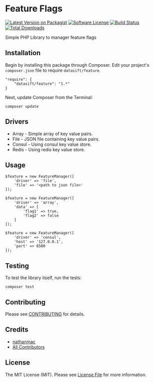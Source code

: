Feature Flags
=============

[![Latest Version on Packagist](https://img.shields.io/packagist/v/datasift/feature.svg?style=flat-square)](https://packagist.org/packages/datasift/feature)
[![Software License](https://img.shields.io/badge/license-MIT-brightgreen.svg?style=flat-square)](LICENSE.md)
[![Build Status](https://img.shields.io/travis/datasift/php-lib-feature/master.svg?style=flat-square)](https://travis-ci.org/datasift/php-lib-feature)
[![Total Downloads](https://img.shields.io/packagist/dt/datasift/feature.svg?style=flat-square)](https://packagist.org/packages/datasift/feature)

Simple PHP Library to manager feature flags

Installation
------------

Begin by installing this package through Composer. Edit your project's `composer.json` file to require `datasift/feature`.

	"require": {
		"datasift/feature": "1.*"
	}

Next, update Composer from the Terminal:

    composer update


Drivers
-------

- Array - Simple array of key value pairs.
- File - JSON file containing key value pairs.
- Consul - Using consul key value store.
- Redis - Using redis key value store.

Usage
-----

```
$feature = new FeatureManager([
    'driver' => 'file',
    'file' => '<path to json file>'
]);
```

```
$feature = new FeatureManager([
    'driver' => 'array',
    'data' => [
        'flag1' => true,
        'flag2' => false
    ]
]);
```

```
$feature = new FeatureManager([
    'driver' => 'consul',
    'host' => '127.0.0.1',
    'port' => 8500
]);
```

Testing
-------

To test the library itself, run the tests:

    composer test
    
Contributing
------------

Please see [CONTRIBUTING](CONTRIBUTING.md) for details.

Credits
-------

- [nathanmac](https://github.com/nathanmac)
- [All Contributors](../../contributors)

License
-------

The MIT License (MIT). Please see [License File](LICENSE.md) for more information.
